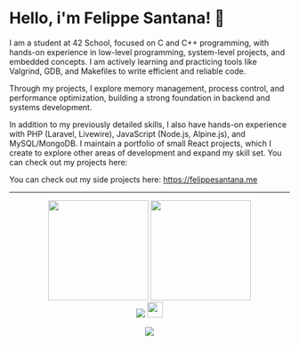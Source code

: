 # Hello, i'm Felippe Santana! 👋

I am a student at 42 School, focused on C and C++ programming, with hands-on experience in low-level programming, system-level projects, and embedded concepts. I am actively learning and practicing tools like Valgrind, GDB, and Makefiles to write efficient and reliable code.

Through my projects, I explore memory management, process control, and performance optimization, building a strong foundation in backend and systems development.

In addition to my previously detailed skills, I also have hands-on experience with PHP (Laravel, Livewire), JavaScript (Node.js, Alpine.js), and MySQL/MongoDB. 
I maintain a portfolio of small React projects, which I create to explore other areas of development and expand my skill set. You can check out my projects here:

You can check out my side projects here: https://felippesantana.me

---
<!-- GITHUB STATUS -->
<div align="center">
  <img height="180em" src="https://github-readme-stats.vercel.app/api?username=felipp3san&show_icons=true&theme=dark&include_all_commits=true&count_private=true"/>
  <img height="180em" src="https://github-readme-stats.vercel.app/api/top-langs/?username=felipp3san&layout=compact&langs_count=10&theme=dark"/>

  <!-- TEMAS: dark, radical, merko, gruvbox, tokyonight, onedark, cobalt, synthwave, highcontrast, dracula -->
</div>

<!-- REDES SOCIAIS -->
<div align="center">
  <a href="https://www.linkedin.com/in/felippe-santana-58638b66/" target="_blank"><img src="https://img.shields.io/badge/-LinkedIn-%230077B5?style=for-the-badge&logo=linkedin&logoColor=white" target="_blank"></a>  
   <a href="mailto:f-elipp-3@hotmail.com" target="_blank"><img src="https://play-lh.googleusercontent.com/D1Dz2BjPYev_oyksKXsdtAS66a_2Ql-sklpzTnwR9lqnDG_P5lAJEtfR70FudJ0XMA=s48-rw" style='width: 28px' target="_blank"></a>  
  
  ![](https://visitor-badge.glitch.me/badge?page_id=felipp3san)
</div>
